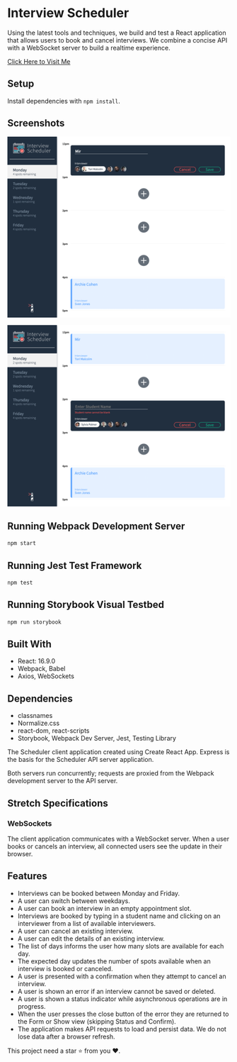 # Interview Scheduler

Using the latest tools and techniques, we build and test a React application that allows users to book and cancel interviews. We combine a concise API with a WebSocket server to build a realtime experience.

[Click Here to Visit Me](https://ssssss.netlify.app/)

## Setup

Install dependencies with `npm install`.

## Screenshots

![Creating Interview Appointments:](https://github.com/miriamdong/scheduler/blob/master/Doc/screencapture-localhost-8000-2021-04-21-14_19_45.png?raw=true)

![Edit Interview Appointments:](https://github.com/miriamdong/scheduler/blob/master/Doc/screencapture-localhost-8000-2021-04-21-14_20_29.png?raw=true)

## Running Webpack Development Server

```sh
npm start
```

## Running Jest Test Framework

```sh
npm test
```

## Running Storybook Visual Testbed

```sh
npm run storybook
```

## Built With

- React: 16.9.0
- Webpack, Babel
- Axios, WebSockets

## Dependencies

- classnames
- Normalize.css
- react-dom, react-scripts
- Storybook, Webpack Dev Server, Jest, Testing Library

The Scheduler client application created using Create React App. Express is the basis for the Scheduler API server application.

Both servers run concurrently; requests are proxied from the Webpack development server to the API server.

## Stretch Specifications

### WebSockets

The client application communicates with a WebSocket server.
When a user books or cancels an interview, all connected users see the update in their browser.

## Features

- Interviews can be booked between Monday and Friday.
- A user can switch between weekdays.
- A user can book an interview in an empty appointment slot.
- Interviews are booked by typing in a student name and clicking on an interviewer from a list of available interviewers.
- A user can cancel an existing interview.
- A user can edit the details of an existing interview.
- The list of days informs the user how many slots are available for each day.
- The expected day updates the number of spots available when an interview is booked or canceled.
- A user is presented with a confirmation when they attempt to cancel an interview.
- A user is shown an error if an interview cannot be saved or deleted.
- A user is shown a status indicator while asynchronous operations are in progress.
- When the user presses the close button of the error they are returned to the Form or Show view (skipping Status and Confirm).
- The application makes API requests to load and persist data. We do not lose data after a browser refresh.

This project need a star ⭐ from you ♥.

